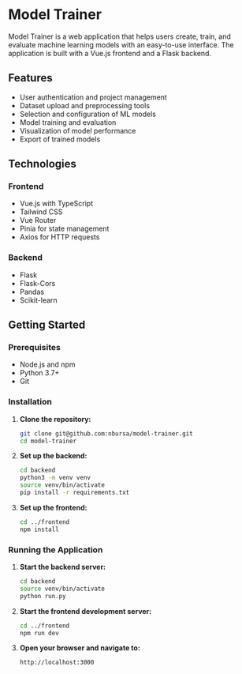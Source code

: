 # Model Trainer

Model Trainer is a web application that helps users create, train, and evaluate machine learning models with an easy-to-use interface. The application is built with a Vue.js frontend and a Flask backend.

## Features

- User authentication and project management
- Dataset upload and preprocessing tools
- Selection and configuration of ML models
- Model training and evaluation
- Visualization of model performance
- Export of trained models

## Technologies

### Frontend

- Vue.js with TypeScript
- Tailwind CSS
- Vue Router
- Pinia for state management
- Axios for HTTP requests

### Backend

- Flask
- Flask-Cors
- Pandas
- Scikit-learn

## Getting Started

### Prerequisites

- Node.js and npm
- Python 3.7+
- Git

### Installation

1. **Clone the repository:**

    ```bash
    git clone git@github.com:nbursa/model-trainer.git
    cd model-trainer
    ```

2. **Set up the backend:**

    ```bash
    cd backend
    python3 -m venv venv
    source venv/bin/activate
    pip install -r requirements.txt
    ```

3. **Set up the frontend:**

    ```bash
    cd ../frontend
    npm install
    ```

### Running the Application

1. **Start the backend server:**

    ```bash
    cd backend
    source venv/bin/activate
    python run.py
    ```

2. **Start the frontend development server:**

    ```bash
    cd ../frontend
    npm run dev
    ```

3. **Open your browser and navigate to:**

    ```
    http://localhost:3000
    ```
